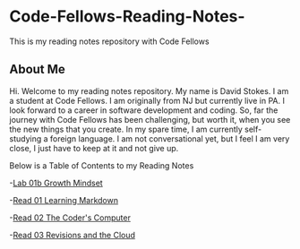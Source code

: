 # Code-Fellows-Reading-Notes-

This is my reading notes repository with Code Fellows

## About Me

Hi. Welcome to my reading notes repository.  My name is David Stokes. I am a student at Code Fellows. I am originally from NJ but currently live in PA. I look forward to a career in software development and coding. So, far the journey with Code Fellows has been challenging, but worth it, when you see the new things that you create. In my spare time, I am currently self-studying a foreign language. I am not conversational yet, but I feel I am very close, I just have to keep at it and not give up. 

Below is a Table of Contents to my Reading Notes

-[Lab 01b Growth Mindset](growthmindset.md)

-[Read 01 Learning Markdown](learningmarkdown.md)

-[Read 02 The Coder's Computer](thecoderscomputer.md)

-[Read 03 Revisions and the Cloud](revisionsandthecloud.md)

